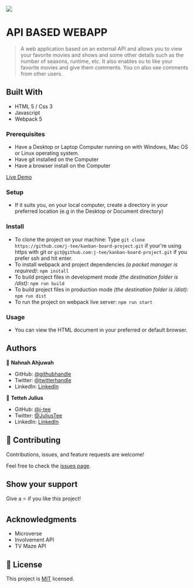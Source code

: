 ![](https://img.shields.io/badge/Microverse-blueviolet)

# API BASED WEBAPP

> A web application based on an external API and allows you to view your favorite movies and shows and some other details such as the number of seasons, runtime, etc. It also enables ou to like your favorite movies and give them comments. You cn also see comments from other users.


## Built With

- HTML 5 / Css 3
- Javascript
- Webpack 5

### Prerequisites

- Have a Desktop or Laptop Computer running on with Windows, Mac OS or Linux operating system.
- Have git installed on the Computer
- Have a browser install on the Computer

[Live Demo](https://j-tee.github.io/kanban-board-project/dist/)

### Setup

- If it suits you, on your local computer, create a directory in your preferred location (e.g in the Desktop or Document directory)

### Install
- To clone the project on your machine: Type `git clone https://github.com/j-tee/kanban-board-project.git` if your're using https with git or `git@github.com:j-tee/kanban-board-project.git` if you prefer ssh and hit enter.
- To install webpack and project dependencies _(a packet manager is required)_:
`npm install`
- To build project files in development mode _(the destination folder is /dist)_:
`npm run build`
- To build project files in production mode _(the destination folder is /dist)_:
`npm run dist`
- To run the project on webpack live server:
`npm run start`
 

### Usage

- You can view the HTML document in your preferred or default browser.


## Authors

👤 **Nahnah Ahjuwah**

- GitHub: [@githubhandle](https://github.com/NahnahAJ)
- Twitter: [@twitterhandle](https://https://twitter.com/NahnahAhjuwah)
- LinkedIn: [LinkedIn](https://www.linkedin.com/in/felicia-awuah-0674a7152/)


👤 **Tetteh Julius**
- GitHub: [@j-tee](https://github.com/j-tee)
- Twitter: [@JuliusTee](https://twitter.com/JuliusTee)
- LinkedIn: [LinkedIn](https://www.linkedin.com/in/julius-tetteh-0121ab7b)


## 🤝 Contributing

Contributions, issues, and feature requests are welcome!

Feel free to check the [issues page](../../issues/).

## Show your support

Give a ⭐️ if you like this project!

## Acknowledgments
- Microverse
- Involvement API
- TV Maze API

## 📝 License

This project is [MIT](./LICENSE) licensed.



